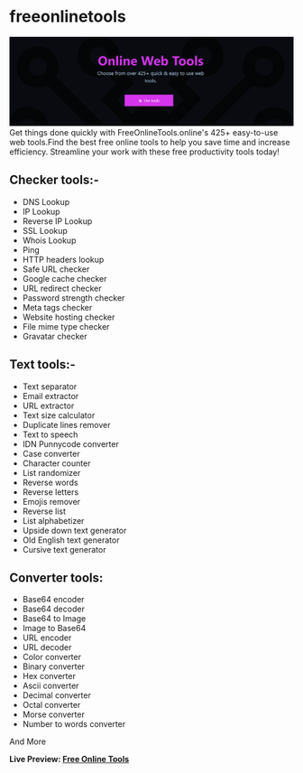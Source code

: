 # freeonlinetools
<img src="b338009a51b8aea6b679b96ef881b8b0.png"/>
Get things done quickly with FreeOnlineTools.online's 425+ easy-to-use web tools.Find the best free online tools to help you save time and increase efficiency. Streamline your work with these free productivity tools today!

<h2>Checker tools:-</h2>
<ul>
<li>DNS Lookup</li>
<li>IP Lookup</li>
<li>Reverse IP Lookup</li>
<li>SSL Lookup</li>
<li>Whois Lookup</li>
<li>Ping</li>
<li>HTTP headers lookup</li>
<li>Safe URL checker</li>
<li>Google cache checker</li>
<li>URL redirect checker</li>
<li>Password strength checker</li>
<li>Meta tags checker</li>
<li>Website hosting checker</li>
<li>File mime type checker</li>
<li>Gravatar checker</li>
</ul>

<h2>Text tools:-</h2>
<ul>
<li>Text separator</li>
<li>Email extractor</li>
<li>URL extractor</li>
<li>Text size calculator</li>
<li>Duplicate lines remover</li>
<li>Text to speech</li>
<li>IDN Punnycode converter</li>
<li>Case converter</li>
<li>Character counter</li>
<li>List randomizer</li>
<li>Reverse words</li>
<li>Reverse letters</li>
<li>Emojis remover</li>
<li>Reverse list</li>
<li>List alphabetizer</li>
<li>Upside down text generator</li>
<li>Old English text generator</li>
<li>Cursive text generator</li>
</ul>

<h2>Converter tools:</h2>
<ul>
<li>Base64 encoder</li>
<li>Base64 decoder</li>
<li>Base64 to Image</li>
<li>Image to Base64</li>
<li>URL encoder</li>
<li>URL decoder</li>
<li>Color converter</li>
<li>Binary converter</li>
<li>Hex converter</li>
<li>Ascii converter</li>
<li>Decimal converter</li>
<li>Octal converter</li>
<li>Morse converter</li>
<li>Number to words converter</li>
</ul>
And More

<b>Live Preview: <a href="https://freeonlinetools.online" target="_blank">Free Online Tools</a></b>
